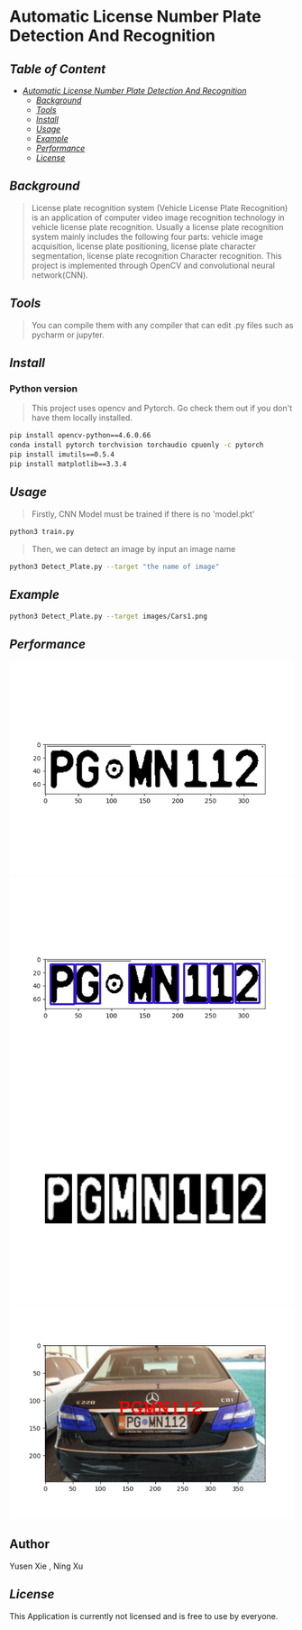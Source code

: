 # Automatic License Number Plate Detection And Recognition
## _Table of Content_

- [_Automatic License Number Plate Detection And Recognition_]()
  - [_Background_](#background)
  - [_Tools_](#Tools)
  - [_Install_](#Install)
  - [_Usage_](#usage)
  - [_Example_](#example)
  - [_Performance_](#performance)
  - [_License_](#license)
 
## _Background_

> License plate recognition system (Vehicle License Plate Recognition) is an application of computer video image recognition technology in vehicle license plate recognition. Usually a license plate recognition system mainly includes the following four parts: vehicle image acquisition, license plate positioning, license plate character segmentation, license plate recognition Character recognition. This project is implemented through OpenCV and convolutional neural network(CNN).

## _Tools_
>You can compile them with any compiler that can edit .py files such as pycharm or jupyter.

## _Install_
### Python version
> This project uses opencv and Pytorch. 
>Go check them out if you don't have them locally installed.
```sh
pip install opencv-python==4.6.0.66
conda install pytorch torchvision torchaudio cpuonly -c pytorch
pip install imutils==0.5.4
pip install matplotlib==3.3.4
```
## _Usage_
> Firstly, CNN Model must be trained if there is no 'model.pkt'
```sh
python3 train.py
```
> Then, we can detect an image by input an image name
```sh
python3 Detect_Plate.py --target "the name of image"
```

## _Example_

```sh
python3 Detect_Plate.py --target images/Cars1.png
```

## _Performance_
![image](https://github.com/ACM40960/project-yusen-xie/blob/main/Figure_1.png)
![image](https://github.com/ACM40960/project-yusen-xie/blob/main/Figure_2.png)
![image](https://github.com/ACM40960/project-yusen-xie/blob/main/Figure_3.png)
![image](https://github.com/ACM40960/project-yusen-xie/blob/main/Figure_4.png)

## Author
Yusen Xie , Ning Xu

## _License_
This Application is currently not licensed and is free to use by everyone.
